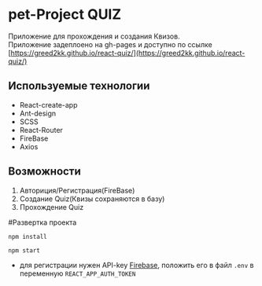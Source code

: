 # pet-Project QUIZ
Приложение для прохождения и создания Квизов. <br>
Приложение задеплоено на gh-pages и доступно по ссылке [https://greed2kk.github.io/react-quiz/](https://greed2kk.github.io/react-quiz/)
## Используемые технологии

* React-create-app
* Ant-design
* SCSS
* React-Router
* FireBase
* Axios

## Возможности
1. Авториция/Регистрация(FireBase)
2. Создание Quiz(Квизы сохраняются в базу)
3. Прохождение Quiz

#Развертка проекта

`npm install`

`npm start`

* для регистрации нужен API-key [Firebase](https://firebase.google.com/), положить его в файл `.env` в переменную `REACT_APP_AUTH_TOKEN`
